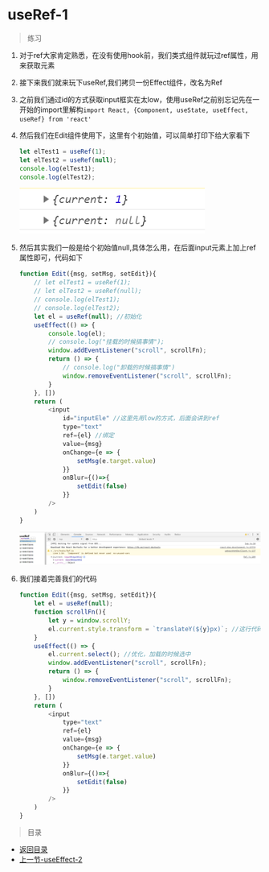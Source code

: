 # useRef-1

> 练习

1. 对于ref大家肯定熟悉，在没有使用hook前，我们类式组件就玩过ref属性，用来获取元素
2. 接下来我们就来玩下useRef,我们拷贝一份Effect组件，改名为Ref 
3. 之前我们通过id的方式获取input框实在太low，使用useRef之前别忘记先在一开始的import里解构`import React, {Component, useState, useEffect, useRef} from 'react'`
4. 然后我们在Edit组件使用下，这里有个初始值，可以简单打印下给大家看下
    ```js
    let elTest1 = useRef(1);
    let elTest2 = useRef(null);
    console.log(elTest1);
    console.log(elTest2);    
    ```

    ![](./images/useRef初次使用.jpg)

5. 然后其实我们一般是给个初始值null,具体怎么用，在后面input元素上加上ref属性即可，代码如下
    ```js
    function Edit({msg, setMsg, setEdit}){
        // let elTest1 = useRef(1);
        // let elTest2 = useRef(null);
        // console.log(elTest1);
        // console.log(elTest2);
        let el = useRef(null); //初始化
        useEffect(() => {
            console.log(el);
            // console.log("挂载的时候搞事情");
            window.addEventListener("scroll", scrollFn);
            return () => {
                // console.log("卸载的时候搞事情")
                window.removeEventListener("scroll", scrollFn);
            }
        }, [])
        return (
            <input 
                id="inputEle" //这里先用low的方式，后面会讲到ref
                type="text"
                ref={el} //绑定
                value={msg} 
                onChange={e => {
                    setMsg(e.target.value)
                }} 
                onBlur={()=>{
                    setEdit(false)
                }}
            />
        )
    }    
    ```   

    ![](./images/ref属性绑定.jpg)

6. 我们接着完善我们的代码   
    ```js
    function Edit({msg, setMsg, setEdit}){
        let el = useRef(null);
        function scrollFn(){
            let y = window.scrollY;
            el.current.style.transform = `translateY(${y}px)`; //这行代码改动了使用了el.current
        }
        useEffect(() => {
            el.current.select(); //优化，加载的时候选中
            window.addEventListener("scroll", scrollFn);
            return () => {
                window.removeEventListener("scroll", scrollFn);
            }
        }, [])
        return (
            <input 
                type="text"
                ref={el} 
                value={msg} 
                onChange={e => {
                    setMsg(e.target.value)
                }} 
                onBlur={()=>{
                    setEdit(false)
                }}
            />
        )
    }    
    ```


> 目录

* [返回目录](../../README.md)
* [上一节-useEffect-2](../day-04/useEffect-2.md)